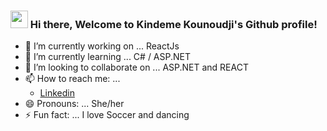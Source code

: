 
<h3><img src="https://media.giphy.com/media/hvRJCLFzcasrR4ia7z/giphy.gif" width="28">
Hi there, Welcome to Kindeme Kounoudji's Github profile! </h3>

<!--
**kindeme/kindeme** is a ✨ _special_ ✨ repository because its `README.md` (this file) appears on your GitHub profile.

Here are some ideas to get you started:
-->
- 🔭 I’m currently working on ... ReactJs
- 🌱 I’m currently learning ... C# / ASP.NET
- 👯 I’m looking to collaborate on ... ASP.NET and REACT
- 📫 How to reach me: ... 
  <ul><li><a href="https://www.linkedin.com/in/kindeme-kounoudji/" target="_Blank"> Linkedin</a></li></ul>                          
- 😄 Pronouns: ... She/her
- ⚡ Fun fact: ... I love Soccer and dancing

